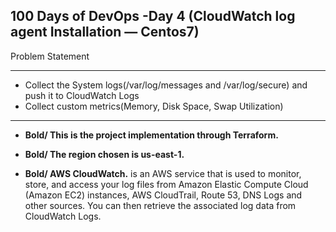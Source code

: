 100 Days of DevOps -Day 4 (CloudWatch log agent Installation — Centos7)
---

Problem Statement
***
- Collect the System logs(/var/log/messages and /var/log/secure) and push it to CloudWatch Logs
- Collect custom metrics(Memory, Disk Space, Swap Utilization)

***

- **Bold/ This is the project implementation through Terraform.**
- **Bold/ The region chosen is us-east-1.**

- **Bold/ AWS CloudWatch.** is an AWS service that is used to monitor, store, and access your log files from Amazon Elastic Compute Cloud (Amazon EC2) instances, AWS CloudTrail, Route 53, DNS Logs and other sources. You can then retrieve the associated log data from CloudWatch Logs.